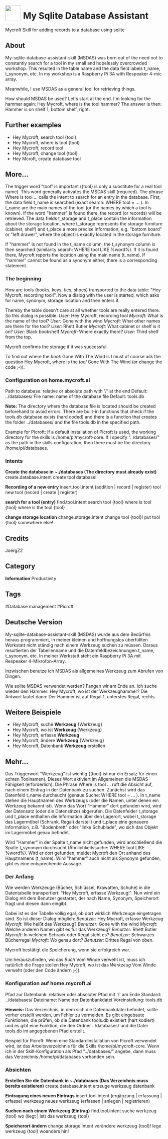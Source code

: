 # <img src="https://raw.githack.com/FortAwesome/Font-Awesome/master/svgs/solid/tools.svg" card_color="#22A7F0" width="50" height="50" style="vertical-align:bottom"/> My Sqlite Database Assistant
Mycroft Skill for adding records to a database using sqlite

## About
My-sqlite-database-assistant-skill (MSDAS) was born out of the need not to constantly search for a tool in my small and hopelessly overcrowded workshop. This resulted in the table name and the data field labels t_name, t_synonym, etc. In my workshop is a Raspberry Pi 3A with Respeaker 4-mic array.

Meanwhile, I use MSDAS as a general tool for retrieving things.

How should MSDAS be used?
Let's start at the end. I'm looking for the hammer again:
Hey Mycroft, where is the tool hammer? The answer is then: Hammer is on shelf 1, bottom shelf, right.


## Further examples
* Hey Mycroft, search tool {tool}
* Hey Mycroft, where is tool {tool}
* Hey Mycroft, record tool
* Hey Mycroft, change tool {tool}
* Hey Mcroft, create database tool

## More...
The trigger word "tool" is important ({tool} is only a substitute for a real tool name). This word generally activates the MSDAS skill (required). The phrase Where is tool ... calls the intent to search for an entry in the database. First, the data field t_name is searched (exact search: WHERE tool = ... ). In t_name are the main names of the tool (or the names by which a tool is known). If the word "hammer" is found there, the record (or records) will be retrieved. The data fields t_storage and t_place contain the information about the storage location, where t_storage represents the storage furniture (cabinet, shelf) and t_place a more precise information, e.g. "bottom board" or "left drawer", where the object is exactly located in the storage furniture.

If "hammer" is not found in the t_name column, the t_synonym column is then searched (similarity search: WHERE tool LIKE %word%). If it is found there, Mycroft reports the location using the main name (t_name). If "hammer" cannot be found as a synonym either, there is a corresponding statement.

### The beginning
How are tools (books, keys, ties, shoes) transported to the data table:
"Hey Mycroft, recording tool!". Now a dialog with the user is started, which asks for name, synonym, storage location and then enters it.

Thereby the table doesn't care at all whether tools are really entered there. So this dialog is possible: 
*User:* Hey Mycroft, recording tool
*Mycroft:* What is the name of the tool?
*User:* Gone with the wind
*Mycroft:* What other names are there for the tool?
*User:* Rhett Butler
*Mycroft:* What cabinet or shelf is it on?
*User:* Black bookshelf
*Mycroft:* Where exactly there?
*User:* Third shelf from the top.

Mycroft confirms the storage if it was successful.

To find out where the *book* Gone With The Wind is I must of course ask the question Hey Mycroft, where is the *tool* Gone With The Wind (or change the code ;-)).

### Configuration on home.mycroft.ai
Path to database: relative or absolute path with '/' at the end
Default: ../databases/
File name: name of the database file
Default: tools.db

**Note:** The directory where the database file is located should be created beforehand to avoid errors. There are built-in functions that check if the tools.db database exists (hard coded) and there is a function that creates the folder ../databases/ and the file tools.db in the specified path.

Example for Picroft: If a default installation of Picroft is used, the working directory for the skills is /home/pi/mycroft-core. If I specify "../databases/" as the path in the skills configuration, then there must be the directory /home/pi/databases.

### Intents
**Create the database in ~./databases (The directory must already exist)**
create.database.intent
create tool database!

**Recording of a new entry**
insert.tool.intent
(addition | record | register) tool
new tool (record | create | register)

**search for a tool (entry)**
find.tool.intent
search tool {tool}
where is tool {tool}
where is the tool {tool}

**change storage location**
change.storage.intent
change tool {tool}!
put tool {tool} somewhere else!

## Credits
JoergZ2

## Category
**Information**
Productivity

## Tags
#Database management
#Picroft

## Deutsche Version
My-sqlite-database-assistant-skill (MSDAS) wurde aus dem Bedürfnis heraus programmiert, in meiner kleinen und hoffnungslos überfüllten Werkstatt nicht ständig nach einem Werkzeug suchen zu müssen. Daraus resultierten der Tabellenname und die Datenfeldbezeichnungen t_name, t_synonym, etc. In meiner Werkstatt steht ein Raspberry Pi 3A mit Respeaker 4-Mikrofon-Array.

Inzwischen benutze ich MSDAS als allgemeines Werkzeug zum Abrufen von Dingen.

Wie sollte MSDAS verwendet werden?
Fangen wir am Ende an. Ich suche wieder den Hammer:
Hey Mycroft, wo ist der Werkzeughammer? Die Antwort lautet dann: Der Hammer ist auf Regal 1, unterstes Regal, rechts.


## Weitere Beispiele
* Hey Mycroft, suche **Werkzeug** {Werkzeug}
* Hey Mycroft, wo ist **Werkzeug** {Werkzeug}
* Hey Mycroft, erfasse **Werkzeug**
* Hey Mycroft, ändere **Werkzeug** {Werkzeug}
* Hey Mccroft, Datenbank **Werkzeug** erstellen

## Mehr...
Das Triggerwort "Werkzeug" ist wichtig ({tool} ist nur ein Ersatz für einen echten Toolnamen). Dieses Wort aktiviert im Allgemeinen die MSDAS-Fähigkeit (erforderlich). Die Phrase Where is tool ... ruft die Absicht auf, nach einem Eintrag in der Datenbank zu suchen. Zunächst wird das Datenfeld t_name durchsucht (genaue Suche: WHERE tool = ... ). In t_name stehen die Hauptnamen des Werkzeugs (oder die Namen, unter denen ein Werkzeug bekannt ist). Wenn das Wort "Hammer" dort gefunden wird, wird der Datensatz (oder die Datensätze) abgerufen. Die Datenfelder t_storage und t_place enthalten die Information über den Lagerort, wobei t_storage das Lagermöbel (Schrank, Regal) darstellt und t_place eine genauere Information, z.B. "Bodenbrett" oder "linke Schublade", wo sich das Objekt im Lagermöbel genau befindet.

Wird "Hammer" in der Spalte t_name nicht gefunden, wird anschließend die Spalte t_synonym durchsucht (Ähnlichkeitssuche: WHERE tool LIKE %word%). Wird er dort gefunden, meldet Mycroft den Ort anhand des Hauptnamens (t_name). Wird "hammer" auch nicht als Synonym gefunden, gibt es eine entsprechende Aussage.

### Der Anfang
Wie werden Werkzeuge (Bücher, Schlüssel, Krawatten, Schuhe) in die Datentabelle transportiert:
"Hey Mycroft, erfasse Werkzeug!". Nun wird ein Dialog mit dem Benutzer gestartet, der nach Name, Synonym, Speicherort fragt und diesen dann eingibt.

Dabei ist es der Tabelle völlig egal, ob dort wirklich Werkzeuge eingetragen sind. So ist dieser Dialog möglich: 
*Benutzer:* Hey Mycroft, erfasse Werkzeug
*Mycroft:* Wie heißt das Werkzeug?
*Benutzer:* Gone with the wind
*Mycroft:* Welche anderen Namen gibt es für das Werkzeug?
*Benutzer:* Rhett Butler
*Mycroft:* In welchem Schrank oder Regal steht es?
*Benutzer:* Schwarzes Bücherregal
*Mycroft:* Wo genau dort?
*Benutzer:* Drittes Regal von oben.

Mycroft bestätigt die Speicherung, wenn sie erfolgreich war.

Um herauszufinden, wo das *Buch* Vom Winde verweht ist, muss ich natürlich die Frage stellen Hey Mycroft, wo ist das *Werkzeug* Vom Winde verweht (oder den Code ändern ;-)).

### Konfiguration auf home.mycroft.ai
Pfad zur Datenbank: relativer oder absoluter Pfad mit '/' am Ende
Standard: ../databases/
Dateiname: Name der Datenbankdatei
Voreinstellung: tools.db

**Hinweis:** Das Verzeichnis, in dem sich die Datenbankdatei befindet, sollte vorher erstellt werden, um Fehler zu vermeiden. Es gibt eingebaute Funktionen, die prüfen, ob die Datenbank tools.db existiert (hart kodiert) und es gibt eine Funktion, die den Ordner ../databases/ und die Datei tools.db im angegebenen Pfad erstellt.

Beispiel für Picroft: Wenn eine Standardinstallation von Picroft verwendet wird, ist das Arbeitsverzeichnis für die Skills /home/pi/mycroft-core. Wenn ich in der Skill-Konfiguration als Pfad "../databases/" angebe, dann muss das Verzeichnis /home/pi/databases vorhanden sein.

### Absichten
**Erstellen Sie die Datenbank in ~./databases (Das Verzeichnis muss bereits existieren)**
create.database.intent
erzeuge werkzeug datenbank

**Eintragung eines neuen Eintrags**
insert.tool.intent
(ergänzung | erfassung | erfasse) werkzeug
neues werkzeug (erfassen | anlegen | registrieren)

**Suchen nach einem Werkzeug (Eintrag)**
find.tool.intent
suche werkzeug {tool}
wo (liegt | ist) das werkzeug {tool}

**Speicherort ändern**
change.storage.intent
verändere werkzeug {tool}!
lege werkzeug {tool} woanders hin!
